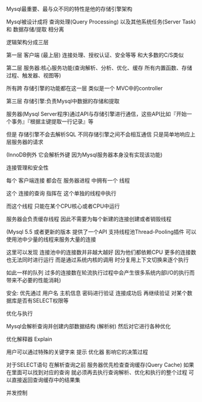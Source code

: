 Mysql最重要、最与众不同的特性是他的存储引擎架构

Mysql被设计成将 查询处理(Query Processing) 以及其他系统任务(Server Task) 和 数据存储/提取 相分离

逻辑架构分成三层

第一层 客户端 (最上层) 连接处理、授权认证、安全等等 和大多数的C/S类似

第二层 服务器:核心服务功能(查询解析、分析、优化、缓存  所有内置函数、存储过程、触发器、视图等)

所有跨 存储引擎的功能都在这一层  类似是一个 MVC中的controller 

第三层 存储引擎:负责Mysql中数据的存储和提取 

服务器(Mysql Server程序)通过API与存储引擎进行通信，这些API比如『开始一个事务』『根据主键提取一行记录』等

但是 存储引擎不会去解析SQL 不同存储引擎之间不会相互通信 只是简单地响应上层服务器的请求

(InnoDB例外 它会解析外键 因为Mysql服务器本身没有实现该功能)



连接管理和安全性

每个 客户端连接 都会在 服务器进程 中拥有一个 线程

这个 连接的查询 指挥在 这个单独的线程中执行  

而这个线程 只能在某个CPU核心或者CPU中运行

服务器会负责缓存线程 因此不需要为每个新建的连接创建或者销毁线程

(Mysql 5.5 或者更新的版本 提供了一个API 支持线程池Thread-Pooling插件 可以使用池中少量的线程来服务大量的连接 

这里可以发现 连接池中的连接数并非越大越好  因为他们都依赖CPU 更多的连接数也无法同时进行运行 而是通过系统内核的调用 时分复用上下文切换来逐个执行 

如此一样的队列 过多的连接数在轮流执行过程中会产生很多系统内部I/O的执行而带来不必要的性能消耗)

安全:
优先通过 用户名 主机信息 密码进行验证
连接成功后 再继续验证  对某个数据库是否有SELECT权限等






优化与执行

Mysql会解析查询并创建内部数据结构 (解析树) 然后对它进行各种优化

优化解释器 Explain 

用户可以通过特殊的关键字来 提示 优化器 影响它的决策过程


对于SELECT语句 在解析查询之前 服务器优先检查查询缓存(Query Cache)
如果在里面可以找到对应的查询 就必须再去执行查询解析、优化和执行的整个过程
可以直接返回查询缓存中的结果集



并发控制























 






